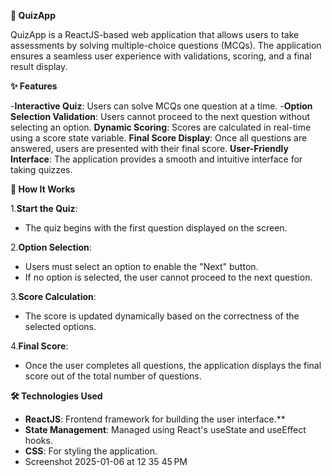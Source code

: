 **🎯 QuizApp**

QuizApp is a ReactJS-based web application that allows users to take assessments by solving multiple-choice questions (MCQs). The application ensures a seamless user experience with validations, scoring, and a final result display.

**✨ Features**

-**Interactive Quiz**: Users can solve MCQs one question at a time.
-**Option Selection Validation**: Users cannot proceed to the next question without selecting an option.
**Dynamic Scoring**: Scores are calculated in real-time using a score state variable.
**Final Score Display**: Once all questions are answered, users are presented with their final score.
**User-Friendly Interface**: The application provides a smooth and intuitive interface for taking quizzes.

**🚀 How It Works**

1.**Start the Quiz**:
  - The quiz begins with the first question displayed on the screen.

2.**Option Selection**:
  - Users must select an option to enable the "Next" button.
  - If no option is selected, the user cannot proceed to the next question.

3.**Score Calculation**:
  - The score is updated dynamically based on the correctness of the selected options.

4.**Final Score**:
  - Once the user completes all questions, the application displays the final score out of the total number of questions.

**🛠️ Technologies Used**

- **ReactJS**: Frontend framework for building the user interface.**
- **State Management**: Managed using React's useState and useEffect hooks.
- **CSS**: For styling the application.
- Screenshot 2025-01-06 at 12 35 45 PM
